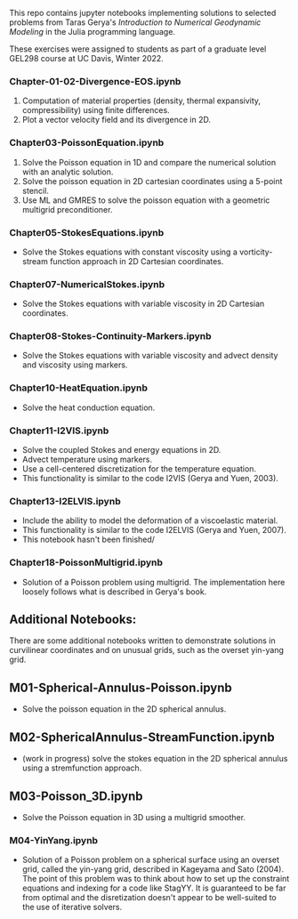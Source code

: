 This repo contains jupyter notebooks implementing solutions to selected problems from Taras Gerya's *Introduction to Numerical Geodynamic Modeling* in the Julia programming language.

These exercises were assigned to students as part of a graduate level GEL298 course at UC Davis, Winter 2022.

### Chapter-01-02-Divergence-EOS.ipynb
1. Computation of material properties (density, thermal expansivity, compressibility) using finite differences.
2. Plot a vector velocity field and its divergence in 2D.

### Chapter03-PoissonEquation.ipynb     
1. Solve the Poisson equation in 1D and compare the numerical solution with an analytic solution.
2. Solve the poisson equation in 2D cartesian coordinates using a 5-point stencil.
3. Use ML and GMRES to solve the poisson equation with a geometric multigrid preconditioner.

### Chapter05-StokesEquations.ipynb 
- Solve the Stokes equations with constant viscosity using a vorticity-stream function approach in 2D Cartesian coordinates.

### Chapter07-NumericalStokes.ipynb
- Solve the Stokes equations with variable viscosity in 2D Cartesian coordinates.

### Chapter08-Stokes-Continuity-Markers.ipynb
- Solve the Stokes equations with variable viscosity and advect density and viscosity using markers.

### Chapter10-HeatEquation.ipynb
- Solve the heat conduction equation.

### Chapter11-I2VIS.ipynb
- Solve the coupled Stokes and energy equations in 2D. 
- Advect temperature using markers.
- Use a cell-centered discretization for the temperature equation.
- This functionality is similar to the code I2VIS (Gerya and Yuen, 2003).

### Chapter13-I2ELVIS.ipynb
- Include the ability to model the deformation of a viscoelastic material.
- This functionality is similar to the code I2ELVIS (Gerya and Yuen, 2007).
- This notebook hasn't been finished/

### Chapter18-PoissonMultigrid.ipynb
- Solution of a Poisson problem using multigrid. The implementation here loosely follows what is described in Gerya's book.

## Additional Notebooks:
There are some additional notebooks written to demonstrate solutions in curvilinear coordinates and on unusual grids, such as the overset yin-yang grid.

## M01-Spherical-Annulus-Poisson.ipynb
- Solve the poisson equation in the 2D spherical annulus.

## M02-SphericalAnnulus-StreamFunction.ipynb
- (work in progress) solve the stokes equation in the 2D spherical annulus using a stremfunction approach.

## M03-Poisson_3D.ipynb
- Solve the Poisson equation in 3D using a multigrid smoother.

### M04-YinYang.ipynb
- Solution of a Poisson problem on a spherical surface using an overset grid, called the yin-yang grid, described in Kageyama and Sato (2004). The point of this problem was to think about how to set up the constraint equations and indexing for a code like StagYY. It is guaranteed to be far from optimal and the disretization doesn't appear to be well-suited to the use of iterative solvers.
